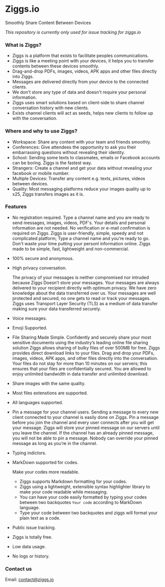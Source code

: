 # Ziggs.io
Smoothly Share Content Between Devices

*This repository is currently only used for issue tracking for ziggs.io*

### What is Ziggs?

- Ziggs is a platform that exists to facilitate peoples communications.
- Ziggs is like a meeting point with your devices, it helps you to transfer contents between these devices smoothly.
- Drag-and-drop PDFs, images, videos, APK apps and other files directly into Ziggs.
- Messages are delivered directly from your device to the connected clients.
- We don't store any type of data and doesn't require your personal information.
- Ziggs uses smart solutions based on client-side to share channel conversation history with new clients.
- Exists channel clients will act as seeds, helps new clients to follow up with the conversation.


### Where and why to use Ziggs?


- Workspace: Share any content with your team and friends smoothly.
- Conferences: Give attendees the opportunity to ask you their embarrassing questions without revealing their identity.
- School: Sending some texts to classmates, emails or Facebook accounts can be boring. Ziggs is the fastest way.
- Strangers: Create a channel and get your data without revealing your facebook or mobile number.
- Multiple Devices: Transfer any content e.g. texts, pictures, videos between devices.
- Quality: Most messaging platforms reduce your images quality up to x25, Ziggs transfers images as it is.

### Features


- No registration required.
    Type a channel name and you are ready to send messages, images, videos, PDF's.
    Your details and personal information are not needed. No verification or e-mail confirmation is required on Ziggs.
    Ziggs is user-friendly, simple, speedy and not complicated platform; Type a channel name and you’re ready to go.
    Don't waste your time putting your personl information online.
    Ziggs made to be simple, fast, lightweight and non-commercial.
    
    
- 100% secure and anonymous.
- High privacy conversation.

    The privacy of your messages is neither compromised nor intruded because Ziggs Doesn’t store your messages.
    Your messages are always delivered to your recipient directly with optimum privacy.
    We have zero knowledge about the data transferred over us.
    Your messages are well protected and secured, no one gets to read or track your messages.
    Ziggs uses Transport Layer Security (TLS) as a medium of data transfer making sure your data transferred securely.
    
- Voice messages.
- Emoji Supported.
- File Sharing Made Simple.
    Confidently and securely share your most sensitive documents using the industry’s leading online file sharing solution
    Ziggs allows sharing of bulky files of over 500MB for free.
    Ziggs provides direct download links to your files.
    Drag and drop your PDFs, images, videos, APK apps, and other files directly into the conversation.
    Your files do not stay for more than 10 minutes on our servers; this ensures that your files are confidentially secured.
    You are allowed to enjoy unlimited bandwidth in data transfer and unlimited download.
    
    
    
    
- Share images with the same quality.
- Most files extenstions are supported.
- All languages supported.
- Pin a message for your channel users.
    Sending a message to every new client connected to your channel is easily done on Ziggs.
    Pin a message before you join the channel and every user connects after you will get your message.
    Ziggs will store your pinned message on our servers until you leave the channel.
    If the channel has an already pinned message, you will not be able to pin a message.
    Nobody can override your pinned message as long as you’re in the channel.
    
    
- Typing indictors.
- MarkDown supported for codes.
    
    Make your codes more readable.
    - Ziggs supports Markdown formatting for your codes.
    - Ziggs using a lightweight, extensible syntax highlighter library to make your code readable while messaging.
    - You can have your code easily formatted by typing your codes between two backquotes `Your code` according to MarkDown language.
    - Type your code between two backquotes and ziggs will format your plain text as a code.
    
- Public issue tracking.
- Ziggs is totally free.
- Low data usage.
- No logs or history.


### Contact us

Email: [contact@ziggs.io](mailto:contact@ziggs.io)
